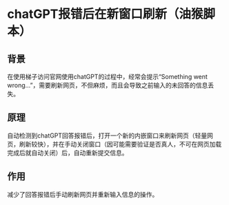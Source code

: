 # chatGPT报错后在新窗口刷新（油猴脚本）
## 背景
在使用梯子访问官网使用chatGPT的过程中，经常会提示“Something went wrong...”，需要刷新网页，不但麻烦，而且会导致之前输入的未回答的信息丢失。  
  
## 原理
自动检测到chatGPT回答报错后，打开一个新的内嵌窗口来刷新网页（轻量网页，刷新较快），并在手动关闭窗口（因可能需要验证是否真人，不可在网页加载完成后就自动关闭）后，自动重新提交信息。  
  
## 作用
减少了回答报错后手动刷新网页并重新输入信息的操作。
